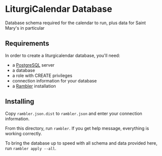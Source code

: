 # LiturgiCalendar Database

Database schema required for the calendar to run, plus data for Saint Mary's in particular

## Requirements

In order to create a liturgicalendar database, you'll need:

* a [PostgreSQL](https://www.postgresql.org/) server
* a database
* a role with CREATE privileges
* connection information for your database
* a [Rambler](https://github.com/elwinar/rambler) installation

## Installing

Copy `rambler.json.dist` to `rambler.json` and enter your connection information.

From this directory, run `rambler`. If you get help message, everything is working correctly.

To bring the database up to speed with all schema and data provided here, run `rambler apply --all`.

